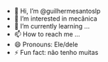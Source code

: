 - 👋 Hi, I’m @guilhermesantoslp
- 👀 I’m interested in mecânica 
- 🌱 I’m currently learning ...
- 📫 How to reach me ...
- 😄 Pronouns: Ele/dele
- ⚡ Fun fact: não tenho muitas 

<!---
guilhermesantoslp/guilhermesantoslp is a ✨ special ✨ repository because its `README.md` (this file) appears on your GitHub profile.
You can click the Preview link to take a look at your changes.
--->
